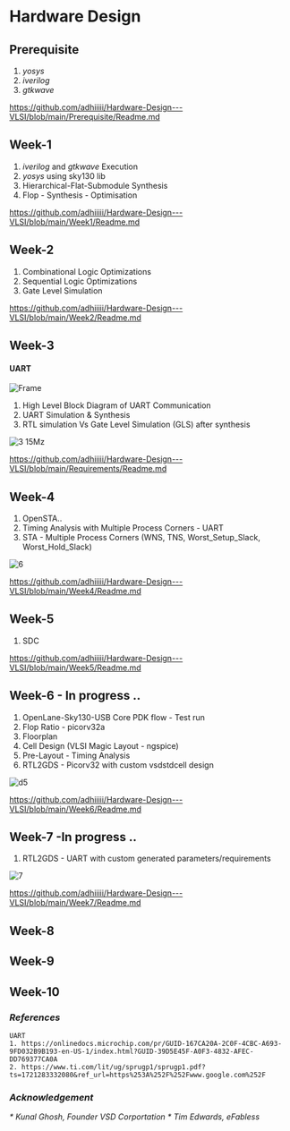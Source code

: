 # Hardware Design
## Prerequisite 
   1) _yosys_
   2) _iverilog_
   3) _gtkwave_

https://github.com/adhiiiii/Hardware-Design---VLSI/blob/main/Prerequisite/Readme.md
## Week-1 
  1) _iverilog_ and _gtkwave_ Execution
  2) _yosys_ using sky130 lib
  3) Hierarchical-Flat-Submodule Synthesis
  4) Flop - Synthesis - Optimisation 
     
https://github.com/adhiiiii/Hardware-Design---VLSI/blob/main/Week1/Readme.md
## Week-2 

1) Combinational Logic Optimizations
2) Sequential Logic Optimizations
3) Gate Level Simulation  

https://github.com/adhiiiii/Hardware-Design---VLSI/blob/main/Week2/Readme.md

## Week-3

 
  #### UART
  
![Frame](https://github.com/adhiiiii/Hardware-Design---VLSI/assets/47310995/677fb830-a17a-4ca3-bbad-9fbf33547279)

1) High Level Block Diagram of UART Communication
2) UART Simulation & Synthesis
3) RTL simulation Vs Gate Level Simulation (GLS) after synthesis
  
  ![3 15Mz](https://github.com/adhiiiii/Hardware-Design---VLSI/assets/47310995/8c77c8e6-a51f-4a68-9841-d197eb943a5e)

https://github.com/adhiiiii/Hardware-Design---VLSI/blob/main/Requirements/Readme.md

## Week-4 

1) OpenSTA..
2) Timing Analysis with Multiple Process Corners - UART
3) STA - Multiple Process Corners (WNS, TNS, Worst_Setup_Slack, Worst_Hold_Slack)
   
![6](https://github.com/user-attachments/assets/a37012b4-6abd-496e-97d1-71dbbe105069) 

https://github.com/adhiiiii/Hardware-Design---VLSI/blob/main/Week4/Readme.md

## Week-5 

1) SDC

https://github.com/adhiiiii/Hardware-Design---VLSI/blob/main/Week5/Readme.md

## Week-6 - In progress ..

1) OpenLane-Sky130-USB Core PDK flow - Test run
2) Flop Ratio - picorv32a
3) Floorplan
4) Cell Design (VLSI Magic Layout - ngspice)
5) Pre-Layout - Timing Analysis
6) RTL2GDS - Picorv32 with custom vsdstdcell design

![d5](https://github.com/user-attachments/assets/a479a197-2469-46ea-8074-4b3b09a1ea3a)
   
https://github.com/adhiiiii/Hardware-Design---VLSI/blob/main/Week6/Readme.md

## Week-7 -In progress ..

1) RTL2GDS - UART with custom generated parameters/requirements

![7](https://github.com/user-attachments/assets/c55e9284-063a-494d-b881-d8d6aa54235c)

https://github.com/adhiiiii/Hardware-Design---VLSI/blob/main/Week7/Readme.md

## Week-8
## Week-9
## Week-10 

### _References_
```
UART
1. https://onlinedocs.microchip.com/pr/GUID-167CA20A-2C0F-4CBC-A693-9FD032B9B193-en-US-1/index.html?GUID-39D5E45F-A0F3-4832-AFEC-DD769377CA0A
2. https://www.ti.com/lit/ug/sprugp1/sprugp1.pdf?ts=1721283332080&ref_url=https%253A%252F%252Fwww.google.com%252F
```
### _Acknowledgement_

_* Kunal Ghosh, Founder VSD Corportation_
_* Tim Edwards, eFabless_

